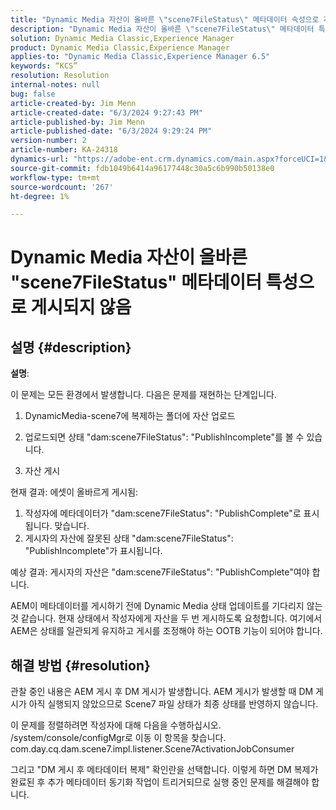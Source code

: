 ```yaml
---
title: "Dynamic Media 자산이 올바른 \"scene7FileStatus\" 메타데이터 속성으로 게시되지 않음"
description: "Dynamic Media 자산이 올바른 \"scene7FileStatus\" 메타데이터 특성과 함께 게시되지 않음"
solution: Dynamic Media Classic,Experience Manager
product: Dynamic Media Classic,Experience Manager
applies-to: "Dynamic Media Classic,Experience Manager 6.5"
keywords: “KCS”
resolution: Resolution
internal-notes: null
bug: false
article-created-by: Jim Menn
article-created-date: "6/3/2024 9:27:43 PM"
article-published-by: Jim Menn
article-published-date: "6/3/2024 9:29:24 PM"
version-number: 2
article-number: KA-24318
dynamics-url: "https://adobe-ent.crm.dynamics.com/main.aspx?forceUCI=1&pagetype=entityrecord&etn=knowledgearticle&id=11132d19-f021-ef11-840b-6045bd006268"
source-git-commit: fdb1049b6414a96177448c30a5c6b990b50138e0
workflow-type: tm+mt
source-wordcount: '267'
ht-degree: 1%

---
```


# Dynamic Media 자산이 올바른 &quot;scene7FileStatus&quot; 메타데이터 특성으로 게시되지 않음

## 설명 {#description}


<b>설명</b>:

이 문제는 모든 환경에서 발생합니다.
다음은 문제를 재현하는 단계입니다.

1. DynamicMedia-scene7에 복제하는 폴더에 자산 업로드

2. 업로드되면 상태 &quot;dam:scene7FileStatus&quot;: &quot;PublishIncomplete&quot;를 볼 수 있습니다.

3. 자산 게시

현재 결과: 에셋이 올바르게 게시됨:
1. 작성자에 메타데이터가 &quot;dam:scene7FileStatus&quot;: &quot;PublishComplete&quot;로 표시됩니다. 맞습니다.
2. 게시자의 자산에 잘못된 상태 &quot;dam:scene7FileStatus&quot;: &quot;PublishIncomplete&quot;가 표시됩니다.

예상 결과: 게시자의 자산은 &quot;dam:scene7FileStatus&quot;: &quot;PublishComplete&quot;여야 합니다.

AEM이 메타데이터를 게시하기 전에 Dynamic Media 상태 업데이트를 기다리지 않는 것 같습니다. 현재 상태에서 작성자에게 자산을 두 번 게시하도록 요청합니다. 여기에서 AEM은 상태를 일관되게 유지하고 게시를 조정해야 하는 OOTB 기능이 되어야 합니다.


## 해결 방법 {#resolution}


관찰 중인 내용은 AEM 게시 후 DM 게시가 발생합니다. AEM 게시가 발생할 때 DM 게시가 아직 실행되지 않았으므로 Scene7 파일 상태가 최종 상태를 반영하지 않습니다.

이 문제를 정렬하려면 작성자에 대해 다음을 수행하십시오. /system/console/configMgr로 이동 이 항목을 찾습니다. com.day.cq.dam.scene7.impl.listener.Scene7ActivationJobConsumer

그리고 &quot;DM 게시 후 메타데이터 복제&quot; 확인란을 선택합니다.
이렇게 하면 DM 복제가 완료된 후 추가 메타데이터 동기화 작업이 트리거되므로 실행 중인 문제를 해결해야 합니다.
